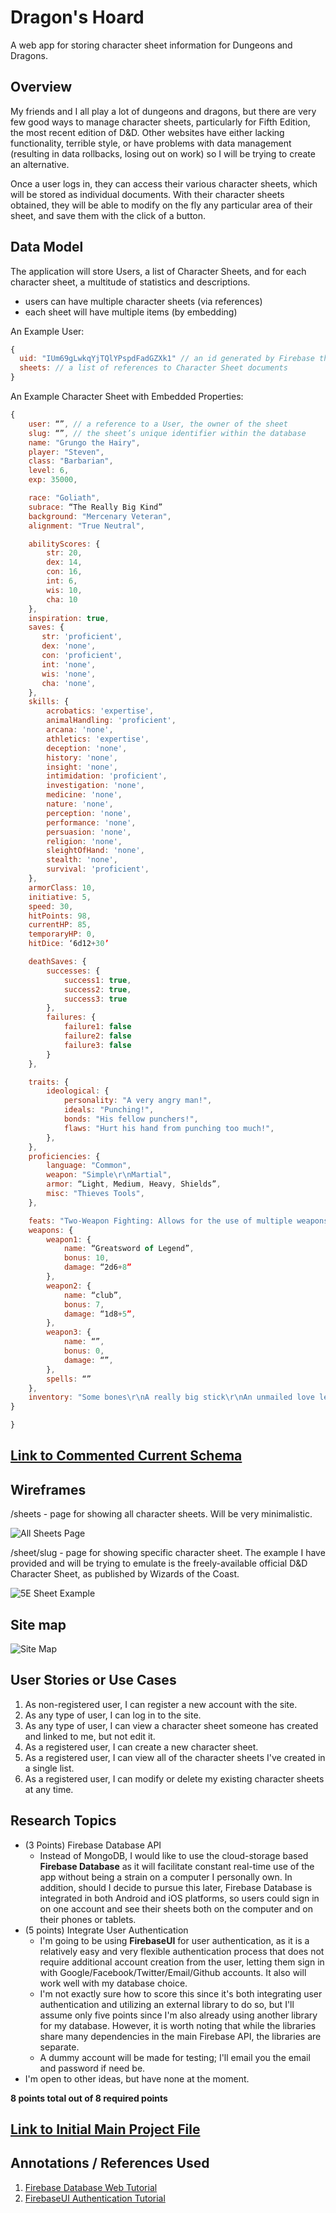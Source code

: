 # Dragon's Hoard
A web app for storing character sheet information for Dungeons and
Dragons.

## Overview

My friends and I all play a lot of dungeons and dragons, but there are
very few good ways to manage character sheets, particularly for Fifth
Edition, the most recent edition of D&D. Other websites have either
lacking functionality, terrible style, or have problems with data
management (resulting in data rollbacks, losing out on work) so I will
be trying to create an alternative.

Once a user logs in, they can access their various character sheets,
which will be stored as individual documents. With their character
sheets obtained, they will be able to modify on the fly any particular
area of their sheet, and save them with the click of a button.

## Data Model

The application will store Users, a list of Character Sheets, and for
each character sheet, a multitude of statistics and descriptions.
* users can have multiple character sheets (via references)
* each sheet will have multiple items (by embedding)

An Example User:

```javascript
{
  uid: "IUm69gLwkqYjTQlYPspdFadGZXk1" // an id generated by Firebase that identifies a user.
  sheets: // a list of references to Character Sheet documents
}
```

An Example Character Sheet with Embedded Properties:

```javascript
{
    user: “”, // a reference to a User, the owner of the sheet
    slug: “”, // the sheet’s unique identifier within the database
    name: "Grungo the Hairy",
    player: "Steven",
    class: "Barbarian",
    level: 6,
    exp: 35000,

    race: "Goliath",
    subrace: “The Really Big Kind”
    background: "Mercenary Veteran",
    alignment: "True Neutral",

    abilityScores: {
        str: 20,
        dex: 14,
        con: 16,
        int: 6,
        wis: 10,
        cha: 10
    },
    inspiration: true,
    saves: {
       str: 'proficient',
       dex: 'none',
       con: 'proficient',
       int: 'none',
       wis: 'none',
       cha: 'none',
    },
    skills: {
        acrobatics: 'expertise',
        animalHandling: 'proficient',
        arcana: 'none',
        athletics: 'expertise',
        deception: 'none',
        history: 'none',
        insight: 'none',
        intimidation: 'proficient',
        investigation: 'none',
        medicine: 'none',
        nature: 'none',
        perception: 'none',
        performance: 'none',
        persuasion: 'none',
        religion: 'none',
        sleightOfHand: 'none',
        stealth: 'none',
        survival: 'proficient',
    },
    armorClass: 10,
    initiative: 5,
    speed: 30,
    hitPoints: 98,
    currentHP: 85,
    temporaryHP: 0,
    hitDice: ‘6d12+30’

    deathSaves: {
        successes: {
            success1: true,
            success2: true,
            success3: true
        },
        failures: {
            failure1: false
            failure2: false
            failure3: false
        }
    },

    traits: {
        ideological: {
            personality: "A very angry man!",
            ideals: "Punching!",
            bonds: "His fellow punchers!",
            flaws: "Hurt his hand from punching too much!",
        },
    },
    proficiencies: {
        language: "Common",
        weapon: "Simple\r\nMartial",
        armor: “Light, Medium, Heavy, Shields”,
        misc: "Thieves Tools",
    },

    feats: "Two-Weapon Fighting: Allows for the use of multiple weapons in a single attack!”,
    weapons: {
        weapon1: {
            name: “Greatsword of Legend”,
            bonus: 10,
            damage: “2d6+8”
        },
        weapon2: {
            name: “club”,
            bonus: 7,
            damage: “1d8+5”,
        },
        weapon3: {
            name: “”,
            bonus: 0,
            damage: “”,
        },
        spells: “”
    },
    inventory: "Some bones\r\nA really big stick\r\nAn unmailed love letter",
}

}
```


## [Link to Commented Current Schema ](db.js)

## Wireframes

/sheets - page for showing all character sheets. Will be very minimalistic.

![All Sheets Page](documentation/allsheets.png)

/sheet/slug - page for showing specific character sheet. The example I
have provided and will be trying to emulate is the freely-available
official D&D Character Sheet, as published by Wizards of the Coast.

![5E Sheet Example](documentation/sheet.png)

## Site map

![Site Map](documentation/map.png)

## User Stories or Use Cases

1. As non-registered user, I can register a new account with the site.
2. As any type of user, I can log in to the site.
3. As any type of user, I can view a character sheet someone has created
    and linked to me, but not edit it.
4. As a registered user, I can create a new character sheet.
5. As a registered user, I can view all of the character sheets I've
    created in a single list.
6. As a registered user, I can modify or delete my existing character
    sheets at any time.

## Research Topics

* (3 Points) Firebase Database API
    * Instead of MongoDB, I would like to use the cloud-storage based
        **Firebase Database** as it will facilitate constant real-time
        use of the app without being a strain on a computer I personally
        own. In addition, should I decide to pursue this later, Firebase
        Database is integrated in both Android and iOS platforms, so
        users could sign in on one account and see their sheets both on
        the computer and on their phones or tablets.
* (5 points) Integrate User Authentication
    * I'm going to be using **FirebaseUI** for user authentication, as
        it is a relatively easy and very flexible authentication process
        that does not require additional account creation from the user,
        letting them sign in with Google/Facebook/Twitter/Email/Github
        accounts. It also will work well with my database choice.
    * I'm not exactly sure how to score this since it's both integrating
        user authentication and utilizing an external library to do so,
        but I'll assume only five points since I'm also already using
        another library for my database. However, it is worth noting
        that while the libraries share many dependencies in the main
        Firebase API, the libraries are separate.
    * A dummy account will be made for testing; I'll email you the email
        and password if need be.
* I'm open to other ideas, but have none at the moment.

**8 points total out of 8 required points**


## [Link to Initial Main Project File](app.js)

## Annotations / References Used
1. [Firebase Database Web Tutorial](https://firebase.google.com/docs/database/)
2. [FirebaseUI Authentication Tutorial](https://github.com/firebase/firebaseui-web)
